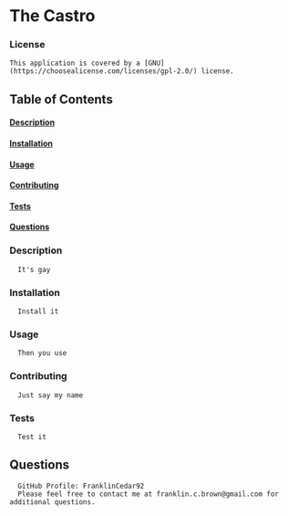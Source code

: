 
  # The Castro
  ### License 
    This application is covered by a [GNU](https://choosealicense.com/licenses/gpl-2.0/) license.
  ## Table of Contents
  #### [Description](#description)
  #### [Installation](#installation)
  #### [Usage](#usage)
  #### [Contributing](#contributing)
  #### [Tests](#tests)
  #### [Questions](#questions)
  ### Description
      It's gay
  ### Installation
      Install it
  ### Usage
      Then you use
  ### Contributing
      Just say my name
  ### Tests
      Test it
  ## Questions
      GitHub Profile: FranklinCedar92
      Please feel free to contact me at franklin.c.brown@gmail.com for additional questions.
  